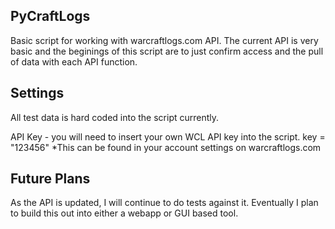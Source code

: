 ## PyCraftLogs

Basic script for working with warcraftlogs.com API. The current API is very basic and the beginings of this script are to just confirm access and the pull of data with each API function.

## Settings
All test data is hard coded into the script currently.

API Key - you will need to insert your own WCL API key into the script.
key = "123456"
*This can be found in your account settings on warcraftlogs.com

## Future Plans
As the API is updated, I will continue to do tests against it. Eventually I plan to build this out into either a webapp or GUI based tool.
